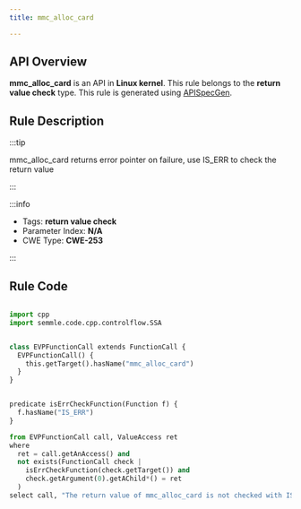 ```yaml
---
title: mmc_alloc_card

---
```



## API Overview
**mmc_alloc_card** is an API in **Linux kernel**. This rule belongs to the **return value check** type. This rule is generated using [APISpecGen](../../tools/APISpecGen).
## Rule Description

:::tip

mmc_alloc_card returns error pointer on failure, use IS_ERR to check the return value

:::

:::info

- Tags: **return value check**
- Parameter Index: **N/A**
- CWE Type: **CWE-253**

:::

## Rule Code
```python

import cpp
import semmle.code.cpp.controlflow.SSA


class EVPFunctionCall extends FunctionCall {
  EVPFunctionCall() {
    this.getTarget().hasName("mmc_alloc_card")
  }
}


predicate isErrCheckFunction(Function f) {
  f.hasName("IS_ERR") 
}

from EVPFunctionCall call, ValueAccess ret
where
  ret = call.getAnAccess() and
  not exists(FunctionCall check |
    isErrCheckFunction(check.getTarget()) and
    check.getArgument(0).getAChild*() = ret
  )
select call, "The return value of mmc_alloc_card is not checked with IS_ERR."
    
```